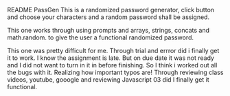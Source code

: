 README PassGen This is a randomized password generator, click button and choose your characters and a random password shall be assigned.

This one works through using prompts and arrays, strings, concats and math.random. to give the user a functional randomized password.

This one was pretty difficult for me. Through trial and errror did i finally get it to work. I know the assignment is late. But on due date it was not ready and I did not want to turn in it in before finishing. So I think i worked out all the bugs with it. Realizing how important typos are! Through reviewing class videos, youtube, gooogle and reviewing Javascript 03 did I finally get it functional.